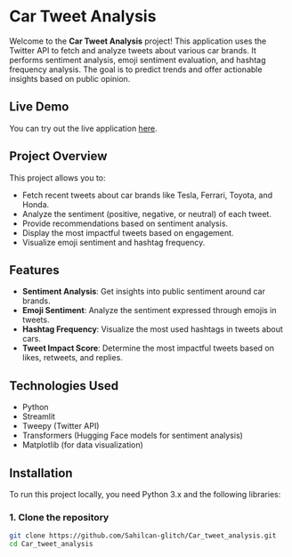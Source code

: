 # Car Tweet Analysis

Welcome to the **Car Tweet Analysis** project! This application uses the Twitter API to fetch and analyze tweets about various car brands. It performs sentiment analysis, emoji sentiment evaluation, and hashtag frequency analysis. The goal is to predict trends and offer actionable insights based on public opinion.

## Live Demo
You can try out the live application [here](https://cartweetanalysis.streamlit.app/).

## Project Overview

This project allows you to:
- Fetch recent tweets about car brands like Tesla, Ferrari, Toyota, and Honda.
- Analyze the sentiment (positive, negative, or neutral) of each tweet.
- Provide recommendations based on sentiment analysis.
- Display the most impactful tweets based on engagement.
- Visualize emoji sentiment and hashtag frequency.

## Features
- **Sentiment Analysis**: Get insights into public sentiment around car brands.
- **Emoji Sentiment**: Analyze the sentiment expressed through emojis in tweets.
- **Hashtag Frequency**: Visualize the most used hashtags in tweets about cars.
- **Tweet Impact Score**: Determine the most impactful tweets based on likes, retweets, and replies.

## Technologies Used
- Python
- Streamlit
- Tweepy (Twitter API)
- Transformers (Hugging Face models for sentiment analysis)
- Matplotlib (for data visualization)

## Installation

To run this project locally, you need Python 3.x and the following libraries:

### 1. Clone the repository
```bash
git clone https://github.com/Sahilcan-glitch/Car_tweet_analysis.git
cd Car_tweet_analysis
